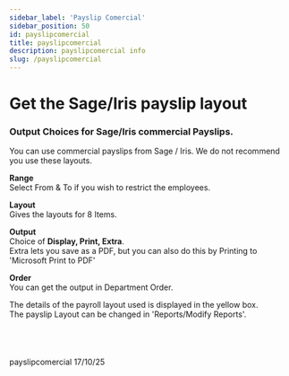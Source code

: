 ```yaml
---
sidebar_label: 'Payslip Comercial'
sidebar_position: 50
id: payslipcomercial
title: payslipcomercial
description: payslipcomercial info
slug: /payslipcomercial
---
```


# Get the Sage/Iris payslip layout 

### Output Choices for Sage/Iris commercial Payslips.

You can use commercial payslips from Sage / Iris. 
We do not recommend you use these layouts.

**Range**  
Select From & To if you wish to restrict the employees.

**Layout**  
Gives the layouts for 8 Items.

**Output**  
Choice of **Display, Print, Extra**.  
Extra lets you save as a PDF, but you can also do this by Printing to 'Microsoft Print to PDF'

**Order**  
You can get the output in Department Order.

The details of the payroll layout used is displayed in the yellow box.  
The payslip Layout can be changed in 'Reports/Modify Reports'.
<br/>
<br/>
<br/>
<br/>
<br/>
payslipcomercial 17/10/25

